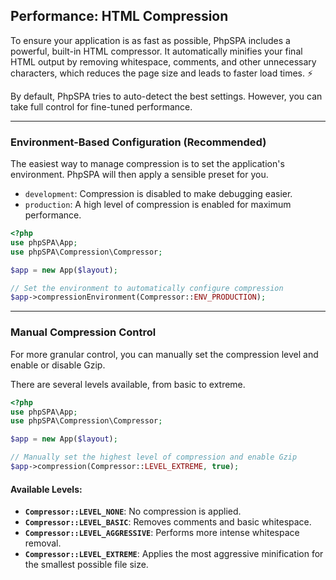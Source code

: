 ## Performance: HTML Compression

To ensure your application is as fast as possible, PhpSPA includes a powerful, built-in HTML compressor. It automatically minifies your final HTML output by removing whitespace, comments, and other unnecessary characters, which reduces the page size and leads to faster load times. ⚡

By default, PhpSPA tries to auto-detect the best settings. However, you can take full control for fine-tuned performance.

-----

### Environment-Based Configuration (Recommended)

The easiest way to manage compression is to set the application's environment. PhpSPA will then apply a sensible preset for you.

  * `development`: Compression is disabled to make debugging easier.
  * `production`: A high level of compression is enabled for maximum performance.

<!-- end list -->

```php
<?php
use phpSPA\App;
use phpSPA\Compression\Compressor;

$app = new App($layout);

// Set the environment to automatically configure compression
$app->compressionEnvironment(Compressor::ENV_PRODUCTION);
```

-----

### Manual Compression Control

For more granular control, you can manually set the compression level and enable or disable Gzip.

There are several levels available, from basic to extreme.

```php
<?php
use phpSPA\App;
use phpSPA\Compression\Compressor;

$app = new App($layout);

// Manually set the highest level of compression and enable Gzip
$app->compression(Compressor::LEVEL_EXTREME, true);
```

#### Available Levels:

  * **`Compressor::LEVEL_NONE`**: No compression is applied.
  * **`Compressor::LEVEL_BASIC`**: Removes comments and basic whitespace.
  * **`Compressor::LEVEL_AGGRESSIVE`**: Performs more intense whitespace removal.
  * **`Compressor::LEVEL_EXTREME`**: Applies the most aggressive minification for the smallest possible file size.

